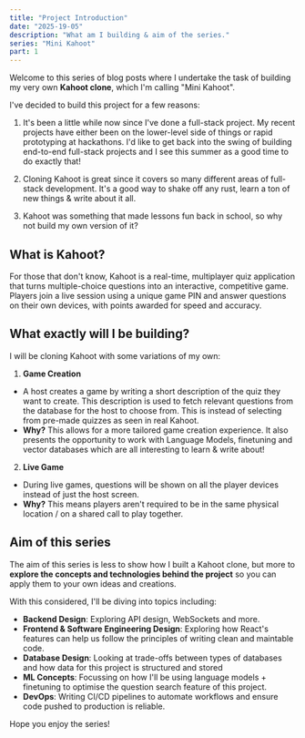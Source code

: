 ```yaml
---
title: "Project Introduction"
date: "2025-19-05"
description: "What am I building & aim of the series."
series: "Mini Kahoot"
part: 1
---
```


Welcome to this series of blog posts where I undertake the task of building my very own **Kahoot clone**, which I'm
calling "Mini Kahoot".

I've decided to build this project for a few reasons:
1. It's been a little while now since I've done a full-stack project. My recent projects have either been on the 
lower-level side of things or rapid prototyping at hackathons. I'd like to get back into the swing of building end-to-end 
full-stack projects and I see this summer as a good time to do exactly that!

2. Cloning Kahoot is great since it covers so many different areas of full-stack development. It's a good way to shake 
off any rust, learn a ton of new things & write about it all.

3. Kahoot was something that made lessons fun back in school, so why not build my own version of it?

## What is Kahoot?

For those that don't know, Kahoot is a real-time, multiplayer quiz application that turns multiple-choice questions into an 
interactive, competitive game. Players join a live session using a unique game PIN and answer questions on their own 
devices, with points awarded for speed and accuracy.

## What exactly will I be building?

I will be cloning Kahoot with some variations of my own:

1. **Game Creation**
* A host creates a game by writing a short description of the quiz they want to create. This description is used to fetch
relevant questions from the database for the host to choose from. This is instead of selecting from pre-made quizzes as 
seen in real Kahoot.
* **Why?** This allows for a more tailored game creation experience. It also presents the opportunity to work with 
Language Models, finetuning and vector databases which are all interesting to learn & write about! 

2. **Live Game**
* During live games, questions will be shown on all the player devices instead of just the host screen.
* **Why?** This means players aren't required to be in the same physical location / on a shared call to play together.

## Aim of this series

The aim of this series is less to show how I built a Kahoot clone, but more to **explore the concepts and technologies
behind the project** so you can apply them to your own ideas and creations.

With this considered, I'll be diving into topics including:
* **Backend Design**: Exploring API design, WebSockets and more.
* **Frontend & Software Engineering Design**: Exploring how React's features can help us follow the principles of
writing clean and maintable code.
* **Database Design**: Looking at trade-offs between types of databases and how data for this project is structured and
stored
* **ML Concepts**: Focussing on how I'll be using language models + finetuning to optimise the question search feature
of this project.
* **DevOps**: Writing CI/CD pipelines to automate workflows and ensure code pushed to production is reliable.

Hope you enjoy the series!